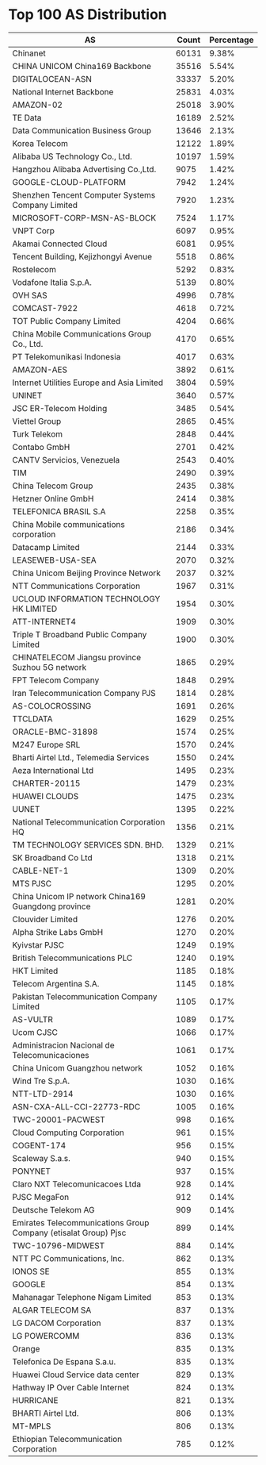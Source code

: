 # Top 100 AS Distribution
| AS | Count | Percentage |
|----|----|----|
| Chinanet | 60131 | 9.38% |
| CHINA UNICOM China169 Backbone | 35516 | 5.54% |
| DIGITALOCEAN-ASN | 33337 | 5.20% |
| National Internet Backbone | 25831 | 4.03% |
| AMAZON-02 | 25018 | 3.90% |
| TE Data | 16189 | 2.52% |
| Data Communication Business Group | 13646 | 2.13% |
| Korea Telecom | 12122 | 1.89% |
| Alibaba US Technology Co., Ltd. | 10197 | 1.59% |
| Hangzhou Alibaba Advertising Co.,Ltd. | 9075 | 1.42% |
| GOOGLE-CLOUD-PLATFORM | 7942 | 1.24% |
| Shenzhen Tencent Computer Systems Company Limited | 7920 | 1.23% |
| MICROSOFT-CORP-MSN-AS-BLOCK | 7524 | 1.17% |
| VNPT Corp | 6097 | 0.95% |
| Akamai Connected Cloud | 6081 | 0.95% |
| Tencent Building, Kejizhongyi Avenue | 5518 | 0.86% |
| Rostelecom | 5292 | 0.83% |
| Vodafone Italia S.p.A. | 5139 | 0.80% |
| OVH SAS | 4996 | 0.78% |
| COMCAST-7922 | 4618 | 0.72% |
| TOT Public Company Limited | 4204 | 0.66% |
| China Mobile Communications Group Co., Ltd. | 4170 | 0.65% |
| PT Telekomunikasi Indonesia | 4017 | 0.63% |
| AMAZON-AES | 3892 | 0.61% |
| Internet Utilities Europe and Asia Limited | 3804 | 0.59% |
| UNINET | 3640 | 0.57% |
| JSC ER-Telecom Holding | 3485 | 0.54% |
| Viettel Group | 2865 | 0.45% |
| Turk Telekom | 2848 | 0.44% |
| Contabo GmbH | 2701 | 0.42% |
| CANTV Servicios, Venezuela | 2543 | 0.40% |
| TIM | 2490 | 0.39% |
| China Telecom Group | 2435 | 0.38% |
| Hetzner Online GmbH | 2414 | 0.38% |
| TELEFONICA BRASIL S.A | 2258 | 0.35% |
| China Mobile communications corporation | 2186 | 0.34% |
| Datacamp Limited | 2144 | 0.33% |
| LEASEWEB-USA-SEA | 2070 | 0.32% |
| China Unicom Beijing Province Network | 2037 | 0.32% |
| NTT Communications Corporation | 1967 | 0.31% |
| UCLOUD INFORMATION TECHNOLOGY HK LIMITED | 1954 | 0.30% |
| ATT-INTERNET4 | 1909 | 0.30% |
| Triple T Broadband Public Company Limited | 1900 | 0.30% |
| CHINATELECOM Jiangsu province Suzhou 5G network | 1865 | 0.29% |
| FPT Telecom Company | 1848 | 0.29% |
| Iran Telecommunication Company PJS | 1814 | 0.28% |
| AS-COLOCROSSING | 1691 | 0.26% |
| TTCLDATA | 1629 | 0.25% |
| ORACLE-BMC-31898 | 1574 | 0.25% |
| M247 Europe SRL | 1570 | 0.24% |
| Bharti Airtel Ltd., Telemedia Services | 1550 | 0.24% |
| Aeza International Ltd | 1495 | 0.23% |
| CHARTER-20115 | 1479 | 0.23% |
| HUAWEI CLOUDS | 1475 | 0.23% |
| UUNET | 1395 | 0.22% |
| National Telecommunication Corporation HQ | 1356 | 0.21% |
| TM TECHNOLOGY SERVICES SDN. BHD. | 1329 | 0.21% |
| SK Broadband Co Ltd | 1318 | 0.21% |
| CABLE-NET-1 | 1309 | 0.20% |
| MTS PJSC | 1295 | 0.20% |
| China Unicom IP network China169 Guangdong province | 1281 | 0.20% |
| Clouvider Limited | 1276 | 0.20% |
| Alpha Strike Labs GmbH | 1270 | 0.20% |
| Kyivstar PJSC | 1249 | 0.19% |
| British Telecommunications PLC | 1240 | 0.19% |
| HKT Limited | 1185 | 0.18% |
| Telecom Argentina S.A. | 1145 | 0.18% |
| Pakistan Telecommunication Company Limited | 1105 | 0.17% |
| AS-VULTR | 1089 | 0.17% |
| Ucom CJSC | 1066 | 0.17% |
| Administracion Nacional de Telecomunicaciones | 1061 | 0.17% |
| China Unicom Guangzhou network | 1052 | 0.16% |
| Wind Tre S.p.A. | 1030 | 0.16% |
| NTT-LTD-2914 | 1030 | 0.16% |
| ASN-CXA-ALL-CCI-22773-RDC | 1005 | 0.16% |
| TWC-20001-PACWEST | 998 | 0.16% |
| Cloud Computing Corporation | 961 | 0.15% |
| COGENT-174 | 956 | 0.15% |
| Scaleway S.a.s. | 940 | 0.15% |
| PONYNET | 937 | 0.15% |
| Claro NXT Telecomunicacoes Ltda | 928 | 0.14% |
| PJSC MegaFon | 912 | 0.14% |
| Deutsche Telekom AG | 909 | 0.14% |
| Emirates Telecommunications Group Company (etisalat Group) Pjsc | 899 | 0.14% |
| TWC-10796-MIDWEST | 884 | 0.14% |
| NTT PC Communications, Inc. | 862 | 0.13% |
| IONOS SE | 855 | 0.13% |
| GOOGLE | 854 | 0.13% |
| Mahanagar Telephone Nigam Limited | 853 | 0.13% |
| ALGAR TELECOM SA | 837 | 0.13% |
| LG DACOM Corporation | 837 | 0.13% |
| LG POWERCOMM | 836 | 0.13% |
| Orange | 835 | 0.13% |
| Telefonica De Espana S.a.u. | 835 | 0.13% |
| Huawei Cloud Service data center | 829 | 0.13% |
| Hathway IP Over Cable Internet | 824 | 0.13% |
| HURRICANE | 821 | 0.13% |
| BHARTI Airtel Ltd. | 806 | 0.13% |
| MT-MPLS | 806 | 0.13% |
| Ethiopian Telecommunication Corporation | 785 | 0.12% |
